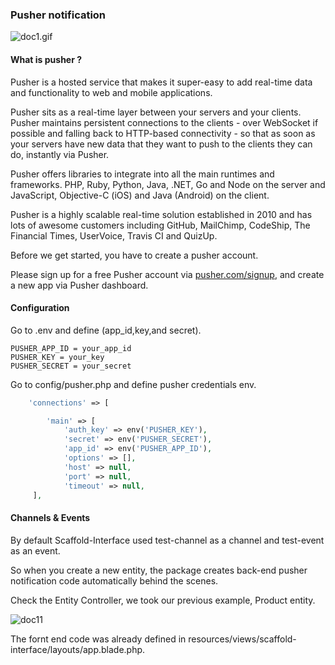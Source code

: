 ### Pusher notification

![doc1.gif](../img/doc1.gif)

#### What is pusher ?

Pusher is a hosted service that makes it super-easy to add real-time data and functionality to web and mobile applications.

Pusher sits as a real-time layer between your servers and your clients. Pusher maintains persistent connections to the clients - over WebSocket if possible and falling back to HTTP-based connectivity - so that as soon as your servers have new data that they want to push to the clients they can do, instantly via Pusher.

Pusher offers libraries to integrate into all the main runtimes and frameworks. PHP, Ruby, Python, Java, .NET, Go and Node on the server and JavaScript, Objective-C (iOS) and Java (Android) on the client.

Pusher is a highly scalable real-time solution established in 2010 and has lots of awesome customers including GitHub, MailChimp, CodeShip, The Financial Times, UserVoice, Travis CI and QuizUp.

Before we get started, you have to create a pusher account.

Please sign up for a free Pusher account via [pusher.com/signup](https://pusher.com/signup), and create a new app via Pusher dashboard.

#### Configuration

Go to .env and define (app_id,key,and secret).

```
PUSHER_APP_ID = your_app_id
PUSHER_KEY = your_key
PUSHER_SECRET = your_secret
```

Go to config/pusher.php and define pusher credentials env.

```php
    'connections' => [

        'main' => [
            'auth_key' => env('PUSHER_KEY'),
            'secret' => env('PUSHER_SECRET'),
            'app_id' => env('PUSHER_APP_ID'),
            'options' => [],
            'host' => null,
            'port' => null,
            'timeout' => null,
     ],
```

#### Channels & Events

By default Scaffold-Interface used test-channel as a channel and test-event as an event.

So when you create a new entity, the package creates back-end pusher notification code automatically behind the scenes.

Check the Entity Controller, we took our previous example, Product entity.

![doc11](../img/doc11.png)

The fornt end code was already defined in resources/views/scaffold-interface/layouts/app.blade.php.
